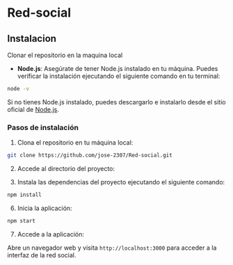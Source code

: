 # Red-social

## Instalacion

Clonar el repositorio en la maquina local 

- **Node.js**: Asegúrate de tener Node.js instalado en tu máquina. Puedes verificar la instalación ejecutando el siguiente comando en tu terminal:
```bash
node -v
```
Si no tienes Node.js instalado, puedes descargarlo e instalarlo desde el sitio oficial de [Node.js](https://nodejs.org).

### Pasos de instalación

1. Clona el repositorio en tu máquina local:
```bash
git clone https://github.com/jose-2307/Red-social.git
```

2. Accede al directorio del proyecto:


3. Instala las dependencias del proyecto ejecutando el siguiente comando:

```bash
npm install
```
6. Inicia la aplicación:

```bash
npm start
```
7. Accede a la aplicación:

Abre un navegador web y visita `http://localhost:3000` para acceder a la interfaz de la red social.